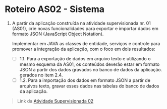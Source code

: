 # Roteiro AS02 - Sistema

1. A partir da aplicação construída na atividade supervisionada nr. 01 (AS01), crie novas funcionalidades para exportar e importar dados em formato JSON (JavaScript Object Notation).

    Implementar em JAVA as classes de entidade, serviços e controle para promover a
integração da aplicação, com o foco em dois resultados:
    - [ ] 1.1. Para a exportação de dados em arquivo texto e utilizando o mesmo esquema da AS01, os conteúdos deverão estar em formato JSON a partir dos dados gravados no banco de dados da aplicação.
gerados no item 2.4.
    - [ ] 1.2. Para a importação dos dados em formato JSON a partir de arquivos texto, gravar esses dados nas tabelas do banco de dados da aplicação.

> Link da [Atividade Supervisionada 02](https://github.com/jhonypalmer/IApl-2019-1-CF/blob/master/IApl-2019-1-CF/AS02/2019-1%20-%20IApl%20-%20Atividade%20Supervisionada%20nr.%2002.pdf)